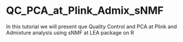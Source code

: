 # QC_PCA_at_Plink_Admix_sNMF
In this tutorial we will present que Quality Control and PCA at Plink and Admixture analysis using sNMF at LEA package on R
